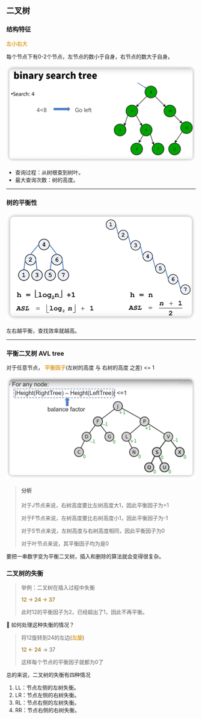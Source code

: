 ## 二叉树

### 结构特征
<font color=#dea32c>**左小右大**</font>

每个节点下有0-2个节点，左节点的数小于自身，右节点的数大于自身。

![](img/36987d7a.png)

* 查询过程：从树根查到树叶。
* 最大查询次数：树的高度。

***

### 树的平衡性

![](img/73224566.png)

左右越平衡，查找效率就越高。

***

### 平衡二叉树 AVL tree
对于任意节点， <font color=#dea32c>**平衡因子**</font>(左树的高度 与 右树的高度 之差) <= 1

![](img/5adab09c.png)

> #### 分析
> 对于J节点来说，右树高度要比左树高度大1，因此平衡因子为+1
> 
> 对于F节点来说，左树高度要比右树高度小1，因此平衡因子为-1
> 
> 对于S节点来说，左树高度与右树高度相同，因此平衡因子为0
> 
> 对于叶节点来说，其平衡因子均为是0
> 
要把一串数字变为平衡二叉树，插入和删除的算法就会变得很复杂。

### 二叉树的失衡

> 举例：二叉树在插入过程中失衡
> 
> <font color=#ad8b3d>**12 -> 24 -> 37**</font>
> 
> 此时12的平衡因子为2，已经超出了1，因此不再平衡。
> 
🤔 如何处理这种失衡的情况？
> 将12旋转到24的左边(<font color=#dea32c>**左旋**</font>)
> 
> <font color=#ad8b3d>**12 <- 24**</font> -> 37
> 
> 这样每个节点的平衡因子就都为0了
> 
总的来说，二叉树的失衡有四种情况
1. LL：节点左侧的左树失衡。
2. LR：节点左侧的右树失衡。
3. RL：节点右侧的左树失衡。
4. RR：节点右侧的右树失衡。




